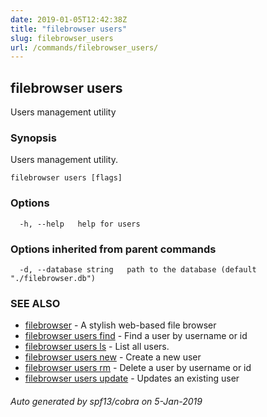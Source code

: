 ```yaml
---
date: 2019-01-05T12:42:38Z
title: "filebrowser users"
slug: filebrowser_users
url: /commands/filebrowser_users/
---
```

## filebrowser users

Users management utility

### Synopsis

Users management utility.

```
filebrowser users [flags]
```

### Options

```
  -h, --help   help for users
```

### Options inherited from parent commands

```
  -d, --database string   path to the database (default "./filebrowser.db")
```

### SEE ALSO

* [filebrowser](/commands/filebrowser/)	 - A stylish web-based file browser
* [filebrowser users find](/commands/filebrowser_users_find/)	 - Find a user by username or id
* [filebrowser users ls](/commands/filebrowser_users_ls/)	 - List all users.
* [filebrowser users new](/commands/filebrowser_users_new/)	 - Create a new user
* [filebrowser users rm](/commands/filebrowser_users_rm/)	 - Delete a user by username or id
* [filebrowser users update](/commands/filebrowser_users_update/)	 - Updates an existing user

###### Auto generated by spf13/cobra on 5-Jan-2019
